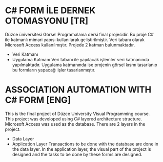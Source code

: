 # C# FORM İLE DERNEK OTOMASYONU [TR]
Düzce üniversitesi Görsel Programalama dersi final projesidir. Bu proje C# ile katmanlı mimari yapısı kullanılarak geliştirilmiştir.
Veri tabanı olarak Microsoft Access kullanılmıştır. Projede 2 katman bulunmaktadır.
 * Veri Katmanı
 * Uygulama Katmanı
Veri tabanı ile yapılacak işlemler veri katmanında yapılmaktadır. Uygulama katmanında ise projenin görsel kısmı tasarlanıp bu formların yapacağı işler tasarlanmıştır.

# ASSOCIATION AUTOMATION WITH C# FORM [ENG]
This is the final project of Düzce University Visual Programming course. This project was developed using C# layered architecture structure.
Microsoft Access was used as the database. There are 2 layers in the project.
* Data Layer
* Application Layer
Transactions to be done with the database are done in the data layer. In the application layer, the visual part of the project is designed and the tasks to be done by these forms are designed.
